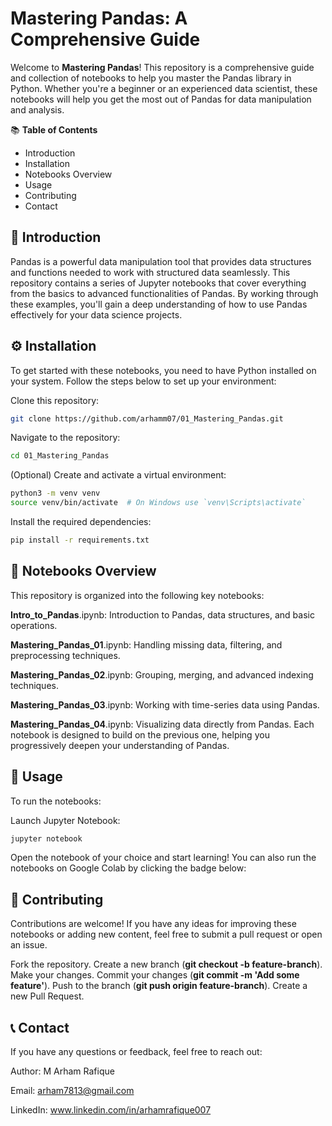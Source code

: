 # **Mastering Pandas: A Comprehensive Guide**



Welcome to **Mastering Pandas**! This repository is a comprehensive guide and collection of notebooks to help you master the Pandas library in Python. Whether you're a beginner or an experienced data scientist, these notebooks will help you get the most out of Pandas for data manipulation and analysis.

📚 **Table of Contents**

- Introduction
- Installation
- Notebooks Overview
- Usage
- Contributing
- Contact

## 🌟 **Introduction**
Pandas is a powerful data manipulation tool that provides data structures and functions needed to work with structured data seamlessly. This repository contains a series of Jupyter notebooks that cover everything from the basics to advanced functionalities of Pandas. By working through these examples, you'll gain a deep understanding of how to use Pandas effectively for your data science projects.

## ⚙️ **Installation**
To get started with these notebooks, you need to have Python installed on your system. Follow the steps below to set up your environment:

Clone this repository:
```bash
git clone https://github.com/arhamm07/01_Mastering_Pandas.git
```
Navigate to the repository:
```bash
cd 01_Mastering_Pandas
```

(Optional) Create and activate a virtual environment:
```bash
python3 -m venv venv
source venv/bin/activate  # On Windows use `venv\Scripts\activate`
```
Install the required dependencies:
```bash
pip install -r requirements.txt
```

## 📄 **Notebooks Overview**

This repository is organized into the following key notebooks:


**Intro_to_Pandas**.ipynb: Introduction to Pandas, data structures, and basic operations.

**Mastering_Pandas_01**.ipynb: Handling missing data, filtering, and preprocessing techniques.

**Mastering_Pandas_02**.ipynb: Grouping, merging, and advanced indexing techniques.

**Mastering_Pandas_03**.ipynb: Working with time-series data using Pandas.

**Mastering_Pandas_04**.ipynb: Visualizing data directly from Pandas.
Each notebook is designed to build on the previous one, helping you progressively deepen your understanding of Pandas.

## 🚀 **Usage**
To run the notebooks:

Launch Jupyter Notebook:
```bash
jupyter notebook
```
Open the notebook of your choice and start learning!
You can also run the notebooks on Google Colab by clicking the badge below:

## 🤝 **Contributing**
 
Contributions are welcome! If you have any ideas for improving these notebooks or adding new content, feel free to submit a pull request or open an issue.

Fork the repository.
Create a new branch (**git checkout -b feature-branch**).
Make your changes.
Commit your changes (**git commit -m 'Add some feature'**).
Push to the branch (**git push origin feature-branch**).
Create a new Pull Request.

## 📞 **Contact**

If you have any questions or feedback, feel free to reach out:


Author: M Arham Rafique

Email: arham7813@gmail.com

LinkedIn: www.linkedin.com/in/arhamrafique007


